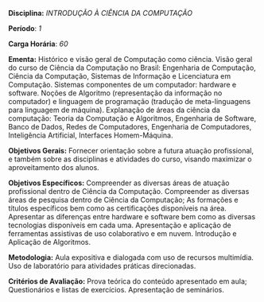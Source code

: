 **Disciplina:** *INTRODUÇÃO À CIÊNCIA DA COMPUTAÇÃO*

**Período**: *1*

**Carga Horária**: *60*
 
**Ementa:**
    Histórico e visão geral de Computação como ciência. Visão geral do curso de Ciência da Computação no Brasil: Engenharia de Computação, Ciência da Computação, Sistemas de Informação e Licenciatura em Computação. Sistemas componentes de um computador: hardware e software. Noções de Algoritmo (representação da informação no computador) e linguagem de programação (tradução de meta-linguagens para linguagem de máquina). Explanação de áreas da ciência da computação: Teoria da Computação e Algoritmos, Engenharia de Software, Banco de Dados, Redes de Computadores, Engenharia de Computadores, Inteligência Artificial, Interfaces Homem-Máquina.
 
**Objetivos Gerais:**
    Fornecer orientação sobre a futura atuação profissional, e também sobre as disciplinas e atividades do curso, visando maximizar o aproveitamento dos alunos.
 
**Objetivos Específicos:**
    Compreender as diversas áreas de atuação profissional dentro de Ciência da Computação. Compreender as diversas áreas de pesquisa dentro de Ciência da Computação; As formações e títulos específicos bem como as certificações disponíveis na área. Apresentar as diferenças entre hardware e software bem como as diversas tecnologias disponíveis em cada uma. Apresentação e aplicação de ferramentas assistivas de uso colaborativo e em nuvem. Introdução e Aplicação de Algoritmos.
 
**Metodologia:**
    Aula expositiva e dialogada com uso de recursos multimídia. Uso de laboratório para atividades práticas direcionadas.
 
**Critérios de Avaliação:**
    Prova teórica do conteúdo apresentado em aula; Questionários e listas de exercícios. Apresentação de seminários. 
